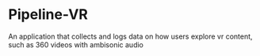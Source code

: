 # Pipeline-VR
An application that collects and logs data on how users explore vr content, such as 360 videos with ambisonic audio
